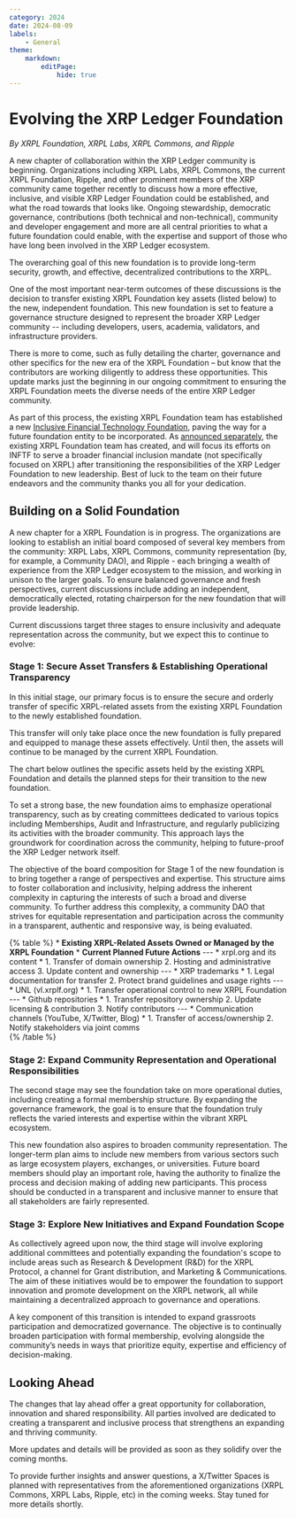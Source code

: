 ```yaml
---
category: 2024
date: 2024-08-09
labels:
    - General
theme:
    markdown:
        editPage:
            hide: true
---
```

# Evolving the XRP Ledger Foundation

_By XRPL Foundation, XRPL Labs, XRPL Commons, and Ripple_

A new chapter of collaboration within the XRP Ledger community is beginning. Organizations including XRPL Labs, XRPL Commons, the current XRPL Foundation, Ripple, and other prominent members of the XRP community came together recently to discuss how a more effective, inclusive, and visible XRP Ledger Foundation could be established, and what the road towards that looks like. Ongoing stewardship, democratic governance, contributions (both technical and non-technical), community and developer engagement and more are all central priorities to what a future foundation could enable, with the expertise and support of those who have long been involved in the XRP Ledger ecosystem.

The overarching goal of this new foundation is to provide long-term security, growth, and effective, decentralized contributions to the XRPL. 

One of the most important near-term outcomes of these discussions is the decision to transfer existing XRPL Foundation key assets (listed below) to the new, independent foundation. This new foundation is set to feature a governance structure designed to represent the broader XRP Ledger community -- including developers, users, academia, validators, and infrastructure providers. 

There is more to come, such as fully detailing the charter, governance and other specifics for the new era of the XRPL Foundation – but know that the contributors are working diligently to address these opportunities. This update marks just the beginning in our ongoing commitment to ensuring the XRPL Foundation meets the diverse needs of the entire XRP Ledger community. 

As part of this process, the existing XRPL Foundation team has established a new [Inclusive Financial Technology Foundation](https://inftf.org/), paving the way for a future foundation entity to be incorporated. As [announced separately](https://twitter.com/bharathchari/status/1820908738296836565), the existing XRPL Foundation team has created, and will focus its efforts on INFTF to serve a broader financial inclusion mandate (not specifically focused on XRPL) after transitioning the responsibilities of the XRP Ledger Foundation to new leadership. Best of luck to the team on their future endeavors and the community thanks you all for your dedication.


## Building on a Solid Foundation

A new chapter for a XRPL Foundation is in progress. The organizations are looking to establish an initial board composed of several key members from the community: XRPL Labs, XRPL Commons, community representation (by, for example, a Community DAO), and Ripple - each bringing a wealth of experience from the XRP Ledger ecosystem to the mission, and working in unison to the larger goals. To ensure balanced governance and fresh perspectives, current discussions include adding an independent, democratically elected, rotating chairperson for the new foundation that will provide leadership. 
 
Current discussions target three stages to ensure inclusivity and adequate representation across the community, but we expect this to continue to evolve: 

### Stage 1: Secure Asset Transfers & Establishing Operational Transparency

In this initial stage, our primary focus is to ensure the secure and orderly transfer of specific XRPL-related assets from the existing XRPL Foundation to the newly established foundation. 

This transfer will only take place once the new foundation is fully prepared and equipped to manage these assets effectively. Until then, the assets will continue to be managed by the current XRPL Foundation. 

The chart below outlines the specific assets held by the existing XRPL Foundation and details the planned steps for their transition to the new foundation.

To set a strong base, the new foundation aims to emphasize operational transparency, such as by creating committees dedicated to various topics including Memberships, Audit and Infrastructure, and regularly publicizing its activities with the broader community. This approach lays the groundwork for coordination across the community, helping to future-proof the XRP Ledger network itself. 

The objective of the board composition for Stage 1 of the new foundation is to bring together a range of perspectives and expertise. This structure aims to foster collaboration and inclusivity, helping address the inherent complexity in capturing the interests of such a broad and diverse community. To further address this complexity, a community DAO that strives for equitable representation and participation across the community in a transparent, authentic and responsive way, is being evaluated.

{% table %}
    * **Existing XRPL-Related  Assets Owned or Managed by the XRPL Foundation**
    * **Current Planned Future Actions**
    ---
    * xrpl.org and its content
    * 
      1. Transfer of domain ownership
      2. Hosting and administrative access
      3. Update content and ownership
    ---
    * XRP trademarks
    * 
      1. Legal documentation for transfer
      2. Protect brand guidelines and usage rights
    ---
    * UNL (vl.xrplf.org)
    * 
      1. Transfer operational control to new XRPL Foundation
    ---
    * Github repositories
    * 
      1. Transfer repository ownership
      2. Update licensing & contribution 
      3. Notify contributors
    ---
    * Communication channels (YouTube, X/Twitter, Blog)
    * 
      1. Transfer of access/ownership
      2. Notify stakeholders via joint comms             
  {% /table %}


### Stage 2: Expand Community Representation and Operational Responsibilities

The second stage may see the foundation take on more operational duties, including creating a formal membership structure. By expanding the governance framework, the goal is to ensure that the foundation truly reflects the varied interests and expertise within the vibrant XRPL ecosystem.

This new foundation also aspires to broaden community representation. The longer-term plan aims to include new members from various sectors such as large ecosystem players, exchanges, or universities. Future board members should play an important role, having the authority to finalize the process and decision making of adding new participants. This process should be conducted in a transparent and inclusive manner to ensure that all stakeholders are fairly represented.


### Stage 3: Explore New Initiatives and Expand Foundation Scope

As collectively agreed upon now, the third stage will involve exploring additional committees and potentially expanding the foundation's scope to include areas such as Research & Development (R&D) for the XRPL Protocol, a channel for Grant distribution, and Marketing & Communications. The aim of these initiatives would be to empower the foundation to support innovation and promote development on the XRPL network, all while maintaining a decentralized approach to governance and operations.

A key component of this transition is intended to expand grassroots participation and democratized governance. The objective is to continually broaden participation with formal membership, evolving alongside the community’s needs in ways that prioritize equity, expertise and efficiency of decision-making.  

## Looking Ahead

The changes that lay ahead offer a great opportunity for collaboration, innovation and shared responsibility. All parties involved are dedicated to creating a transparent and inclusive process that strengthens an expanding and thriving community. 

More updates and details will be provided as soon as they solidify over the coming months.

To provide further insights and answer questions, a X/Twitter Spaces is planned with representatives from the aforementioned organizations (XRPL Commons, XRPL Labs, Ripple, etc) in the coming weeks. Stay tuned for more details shortly.
